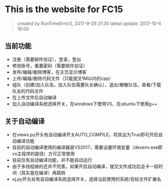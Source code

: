 # This is the website for FC15
> created by RunTimeError2, 2017-9-26 21:30
latest update: 2017-10-6 18:00

## 当前功能
- 注册（需要邮件验证），登录，登出
- 修改账号，重置密码（需要邮件验证）
- 发布/编辑/删除博客，在主页显示博客
- 上传/编辑/删除代码文件（只能提交1M以内的cpp）
- 组队（创建/加入队伍，加入队伍需要队长确认），退出/解散队伍，查看/下载队友的代码文件
- 在上传文件后自动编译
- 加入自动编译系统选择开关，在windows下使用VS，在ubuntu下使用g++

## 关于自动编译
- 在views.py开头有自动编译开关AUTO_COMPILE，将其设为True即可开启自动编译功能
- 目前的自动编译使用的编译器是VS2017，需要设置环境变量（devenv.exe即vs主程序的路径）方可正常使用
- 目前仅有自动编译功能，并不能自动运行
- 由于多线程做的还并不完善，如果开启自动编译，提交文件成功后会卡一段时间（其实是在编译）再跳转
- oj.py开头处有自动编译系统选择开关，选择当前使用的系统/目标文件扩展名